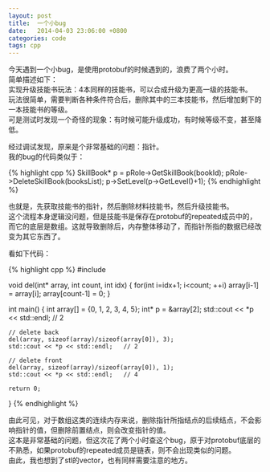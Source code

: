 ```yaml
---
layout: post
title:  一个小bug
date:   2014-04-03 23:06:00 +0800
categories: code
tags: cpp
---
```

今天遇到一个小bug，是使用protobuf的时候遇到的，浪费了两个小时。  
简单描述如下：  
实现升级技能书玩法：4本同样的技能书，可以合成升级为更高一级的技能书。  
玩法很简单，需要判断各种条件符合后，删除其中的三本技能书，然后增加剩下的一本技能书的等级。  
可是测试时发现一个奇怪的现象：有时候可能升级成功，有时候等级不变，甚至降低。  
  
经过调试发现，原来是个非常基础的问题：指针。  
我的bug的代码类似于：

{% highlight cpp %}
SkillBook* p = pRole->GetSkillBook(bookId);
pRole->DeleteSkillBook(booksList);
p->SetLevel(p->GetLevel()+1);
{% endhighlight %}

也就是，先获取技能书的指针，然后删除材料技能书，然后升级技能书。  
这个流程本身逻辑没问题，但是技能书是保存在protobuf的repeated成员中的，而它的底层是数组。这就导致删除后，内存整体移动了，而指针所指的数据已经改变为其它东西了。
  
看如下代码：

{% highlight cpp %}
#include <iostream>

void del(int* array, int count, int idx)
{
    for(int i=idx+1; i<count; ++i)
        array[i-1] = array[i];
    array[count-1] = 0;
}

int main()
{
    int array[] = {0, 1, 2, 3, 4, 5};
    int* p = &array[2];
    std::cout << *p << std::endl;   // 2

    // delete back
    del(array, sizeof(array)/sizeof(array[0]), 3);
    std::cout << *p << std::endl;   // 2

    // delete front
    del(array, sizeof(array)/sizeof(array[0]), 1);
    std::cout << *p << std::endl;   // 4

    return 0;
}
{% endhighlight %}

由此可见，对于数组这类的连续内存来说，删除指针所指结点的后续结点，不会影响指针的值，但删除前置结点，则会改变指针的值。  
这本是非常基础的问题，但这次花了两个小时查这个bug，原于对protobuf底层的不熟悉，如果protobuf的repeated成员是链表，则不会出现类似的问题。  
由此，我也想到了stl的vector，也有同样需要注意的地方。